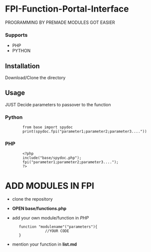 # FPI-Function-Portal-Interface


PROGRAMMING BY PREMADE MODULES GOT EASIER
      
   ### Supports
   
   - PHP
   - PYTHON
   
   ## Installation       
   
   Download/Clone the directory
       
   ## Usage
   JUST Decide parameters to passover to the function
   
   ### Python
            
            from base import spydoc
            print(spydoc.fpi("parameter1;parameter2;parameter3...."))
       
   ### PHP 
            <?php
            include("base/spydoc.php");
            fpi("parameter1;parameter2;parameter3....");
            ?>
            
# ADD MODULES IN FPI
   - clone the repository
   - **OPEN base/functions.php**
   - add your own module/function in *PHP*
            
            function "modulename"("parameters"){
                        //YOUR CODE
            }
   - mention your function in **list.md**
